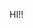 <Doctype>
  <html>
  <head>
    <p>
      HI!!
    </p>
  <body>
  
  
  
  
  
  </body>
  </head>
  </html>
  </Doctype>
